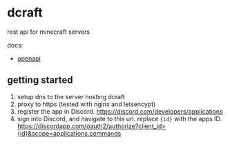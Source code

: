 # dcraft
rest api for minecraft servers

docs: 
- [openapi](https://github.com/jakobii/dcraft/blob/main/docs/openapi/openapi.yaml)


## getting started

1. setup dns to the server hosting dcraft
1. proxy to https (tested with nginx and letsencypt)
2. register the app in Discord. https://discord.com/developers/applications
3. sign into Discord, and navigate to this url. replace `{id}` with the apps ID. https://discordapp.com/oauth2/authorize?client_id={id}&scope=applications.commands
